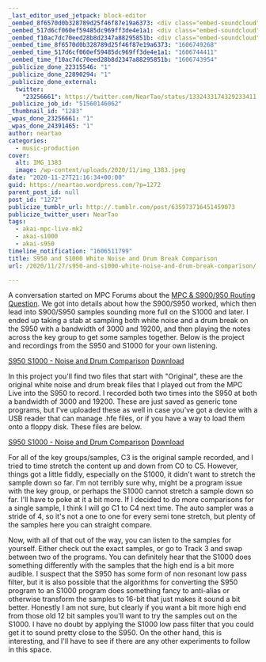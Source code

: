 ```yaml
---
_last_editor_used_jetpack: block-editor
_oembed_8f6570d0b328789d25f46f87e19a6373: <div class="embed-soundcloud"><iframe title="This is House Music by NearTao" width="500" height="450" scrolling="no" frameborder="no" src="https://w.soundcloud.com/player/?visual=true&url=https%3A%2F%2Fapi.soundcloud.com%2Fplaylists%2F1170990028&show_artwork=true&maxwidth=500&maxheight=750&dnt=1"></iframe></div>
_oembed_517d6cf060ef59485dc969ff3de4e1a1: <div class="embed-soundcloud"><iframe title="Isolation by NearTao" width="500" height="450" scrolling="no" frameborder="no" src="https://w.soundcloud.com/player/?visual=true&url=https%3A%2F%2Fapi.soundcloud.com%2Fplaylists%2F1170960655&show_artwork=true&maxwidth=500&maxheight=750&dnt=1"></iframe></div>
_oembed_f10ac7dc70eed28b8d2347a88295851b: <div class="embed-soundcloud"><iframe title="Isolation by NearTao" width="500" height="450" scrolling="no" frameborder="no" src="https://w.soundcloud.com/player/?visual=true&url=https%3A%2F%2Fapi.soundcloud.com%2Fplaylists%2F1170960655&show_artwork=true&maxwidth=500&maxheight=750&dnt=1"></iframe></div>
_oembed_time_8f6570d0b328789d25f46f87e19a6373: "1606749268"
_oembed_time_517d6cf060ef59485dc969ff3de4e1a1: "1606744411"
_oembed_time_f10ac7dc70eed28b8d2347a88295851b: "1606743954"
_publicize_done_22315546: "1"
_publicize_done_22890294: "1"
_publicize_done_external:
  twitter:
    "23256661": https://twitter.com/NearTao/status/1332433174329233411
_publicize_job_id: "51560146062"
_thumbnail_id: "1283"
_wpas_done_23256661: "1"
_wpas_done_24391465: "1"
author: neartao
categories:
  - music-production
cover:
  alt: IMG_1383
  image: /wp-content/uploads/2020/11/img_1383.jpeg
date: "2020-11-27T21:16:34+00:00"
guid: https://neartao.wordpress.com/?p=1272
parent_post_id: null
post_id: "1272"
publicize_tumblr_url: http://.tumblr.com/post/635973716451459073
publicize_twitter_user: NearTao
tags:
  - akai-mpc-live-mk2
  - akai-s1000
  - akai-s950
timeline_notification: "1606511799"
title: S950 and S1000 White Noise and Drum Break Comparison
url: /2020/11/27/s950-and-s1000-white-noise-and-drum-break-comparison/

---
```

A conversation started on MPC Forums about the [MPC & S900/950 Routing Question](https://www.mpc-forums.com/viewtopic.php?f=11&t=206423). We got into details about how the S900/S950 worked, which then lead into S900/S950 samples sounding more full on the S1000 and later. I ended up taking a stab at sampling both white noise and a drum break on the S950 with a bandwidth of 3000 and 19200, and then playing the notes across the key group to get some samples together. Below is the project and recordings from the S950 and S1000 for your own listening.

[S950 S1000 - Noise and Drum Comparison](/wp-content/uploads/2020/11/s950-s1000-noise-and-drum-comparison.zip) [Download](/wp-content/uploads/2020/11/s950-s1000-noise-and-drum-comparison.zip)

In this project you'll find two files that start with "Original", these are the original white noise and drum break files that I played out from the MPC Live into the S950 to record. I recorded both two times into the S950 at both a bandwidth of 3000 and 19200. These are just saved as generic tone programs, but I've uploaded these as well in case you've got a device with a USB reader that can manage .hfe files, or if you have a way to load them onto a floppy disk. These files are below.

[S950 S1000 - Noise and Drum Comparison](/wp-content/uploads/2020/11/s950-s1000-noise-and-drum-comparison.zip) [Download](/wp-content/uploads/2020/11/s950-s1000-noise-and-drum-comparison.zip)

For all of the key groups/samples, C3 is the original sample recorded, and I tried to time stretch the content up and down from C0 to C5. However, things got a little fiddly, especially on the S1000, it didn't want to stretch the sample down so far. I'm not terribly sure why, might be a program issue with the key group, or perhaps the S1000 cannot stretch a sample down so far. I'll have to poke at it a bit more. If I decided to do more comparisons for a single sample, I think I will go C1 to C4 next time. The auto sampler was a stride of 4, so it's not a one to one for every semi tone stretch, but plenty of the samples here you can straight compare.

Now, with all of that out of the way, you can listen to the samples for yourself. Either check out the exact samples, or go to Track 3 and swap between two of the programs. You can definitely hear that the S1000 does something differently with the samples that the high end is a bit more audible. I suspect that the S950 has some form of non resonant low pass filter, but it is also possible that the algorithms for converting the S950 program to an S1000 program does something fancy to anti-alias or otherwise transform the samples to 16-bit that just makes it sound a bit better. Honestly I am not sure, but clearly if you want a bit more high end from those old 12 bit samples you'll want to try the samples out on the S1000. I have no doubt by applying the S1000 low pass filter that you could get it to sound pretty close to the S950. On the other hand, this is interesting, and I'll have to see if there are any other experiments to follow in this space.
